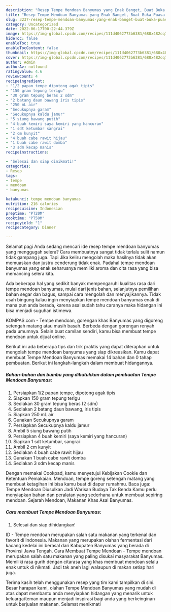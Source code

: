 ```yaml
---
description: "Resep Tempe Mendoan Banyumas yang Enak Banget, Buat Buka Puasa Enak"
title: "Resep Tempe Mendoan Banyumas yang Enak Banget, Buat Buka Puasa Enak"
slug: 3237-resep-tempe-mendoan-banyumas-yang-enak-banget-buat-buka-puasa-enak
category: Uncategorized
date: 2022-06-17T00:22:44.379Z
image: https://img-global.cpcdn.com/recipes/111d4062773b6381/680x482cq70/tempe-mendoan-banyumas-foto-resep-utama.jpg
hideToc: false
enableToc: true
enableTocContent: false
thumbnail: https://img-global.cpcdn.com/recipes/111d4062773b6381/680x482cq70/tempe-mendoan-banyumas-foto-resep-utama.jpg
cover: https://img-global.cpcdn.com/recipes/111d4062773b6381/680x482cq70/tempe-mendoan-banyumas-foto-resep-utama.jpg
author: Admin
authorAv: notfound
ratingvalue: 4.6
reviewcount: 4
recipeingredient:
- "1/2 papan tempe dipotong agak tipis"
- "150 gram tepung terigu"
- "30 gram tepung beras 2 sdm"
- "2 batang daun bawang iris tipis"
- "250 mL air"
- "Secukupnya garam"
- "Secukupnya kaldu jamur"
- "5 siung bawang putih"
- "4 buah kemiri saya kemiri yang hancuran"
- "1 sdt ketumbar sangrai"
- "2 cm kunyit"
- "4 buah cabe rawit hijau"
- "1 buah cabe rawit domba"
- "3 sdm kecap manis"
recipeinstructions:

- "Selesai dan siap dinikmati!"
categories:
- Resep
tags:
- tempe
- mendoan
- banyumas

katakunci: tempe mendoan banyumas 
nutrition: 216 calories
recipecuisine: Indonesian
preptime: "PT20M"
cooktime: "PT50M"
recipeyield: "1"
recipecategory: Dinner

---
```



Selamat pagi Anda sedang mencari ide resep tempe mendoan banyumas yang menggugah selera? Cara membuatnya sangat tidak terlalu sulit namun tidak gampang juga. Tapi Jika keliru mengolah maka hasilnya tidak akan memuaskan dan justru cenderung tidak enak. Padahal tempe mendoan banyumas yang enak seharusnya memiliki aroma dan cita rasa yang bisa memancing selera kita.


Ada beberapa hal yang sedikit banyak mempengaruhi kualitas rasa dari tempe mendoan banyumas, mulai dari jenis bahan, selanjutnya pemilihan bahan segar dan bagus, sampai cara mengolah dan menyajikannya. Tidak usah bingung kalau ingin menyiapkan tempe mendoan banyumas enak di mana pun anda berada, karena asal sudah tahu caranya maka hidangan ini bisa menjadi suguhan istimewa.

KOMPAS.com - Tempe mendoan, gorengan khas Banyumas yang digoreng setengah matang atau masih basah. Berbeda dengan gorengan renyah pada umumnya. Selain buat camilan sendiri, kamu bisa membuat tempe mendoan untuk dijual online.


Berikut ini ada beberapa tips dan trik praktis yang dapat diterapkan untuk mengolah tempe mendoan banyumas yang siap dikreasikan. Kamu dapat membuat Tempe Mendoan Banyumas memakai 14 bahan dan 0 tahap pembuatan. Berikut ini langkah-langkah dalam membuat hidangannya.

<!--inarticleads1-->

##### Bahan-bahan dan bumbu yang dibutuhkan dalam pembuatan Tempe Mendoan Banyumas:

1. Persiapkan 1/2 papan tempe, dipotong agak tipis
1. Siapkan 150 gram tepung terigu
1. Sediakan 30 gram tepung beras (2 sdm)
1. Sediakan 2 batang daun bawang, iris tipis
1. Siapkan 250 mL air
1. Gunakan Secukupnya garam
1. Persiapkan Secukupnya kaldu jamur
1. Ambil 5 siung bawang putih
1. Persiapkan 4 buah kemiri (saya kemiri yang hancuran)
1. Siapkan 1 sdt ketumbar, sangrai
1. Ambil 2 cm kunyit
1. Sediakan 4 buah cabe rawit hijau
1. Gunakan 1 buah cabe rawit domba
1. Sediakan 3 sdm kecap manis


Dengan memakai Cookpad, kamu menyetujui Kebijakan Cookie dan Ketentuan Pemakaian. Mendoan, tempe goreng setengah matang yang membuat ketagihan ini bisa kamu buat di dapur rumahmu. Baca juga: Tempe Mendoan Diusulkan Jadi Warisan Budaya Tak Benda Kamu perlu menyiapkan bahan dan peralatan yang sederhana untuk membuat sepiring mendoan. Sejarah Mendoan, Makanan Khas Asal Banyumas. 

<!--inarticleads2-->

##### Cara membuat Tempe Mendoan Banyumas:


1. Selesai dan siap dihidangkan!

ID - Tempe mendoan merupakan salah satu makanan yang terkenal dan favorit di Indonesia. Makanan yang merupakan olahan fermentasi dari kacang kedelai ini berasal dari Kabupaten Banyumas yang berada di Provinsi Jawa Tengah. Cara Membuat Tempe Mendoan - Tempe mendoan merupakan salah satu makanan yang paling disukai masyarakat Banyumas. Memiliki rasa gurih dengan citarasa yang khas membuat mendoan selalu enak untuk di nikmati. Jadi tak aneh lagi walaupun di makan setiap hari juga. 

Terima kasih telah menggunakan resep yang tim kami tampilkan di sini. Besar harapan kami, olahan Tempe Mendoan Banyumas yang mudah di atas dapat membantu anda menyiapkan hidangan yang menarik untuk keluarga/teman maupun menjadi inspirasi bagi anda yang berkeinginan untuk berjualan makanan. Selamat menikmati
